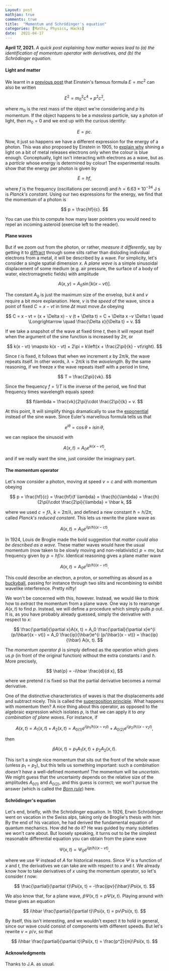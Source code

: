 ```yaml
---
Layout: post
mathjax: true
comments: true
title:  "Momentum and Schrödinger's equation"
categories: [Maths, Physics, Hacks]
date:  2021-04-17
---
```


**April 17, 2021.** *A quick post explaining how matter waves lead to
  (a) the identification of momentum operator with derivatives, and
  (b) the Schrödinger equation.*

#### Light and matter

We learnt in a
[previous post](https://hapax.github.io/physics/mathematics/hacks/emcc/)
that Einstein's famous formula $E = mc^2$ can also be written

$$
E^2 = m_0^2 c^4 + p^2 c^2,
$$

where $m_0$ is the rest mass of the object we're considering and $p$
its momentum.
If the object happens to be a *massless* particle, say a photon of
light, then $m_0 = 0$ and we end up with the curious identity:

$$
E = pc.
$$

Now, it just so happens we have a different expression for the energy
of a photon. This was also proposed by Einstein in 1905, to
[explain why](https://en.wikipedia.org/wiki/Photoelectric_effect)
shining a light on a bit of metal releases electrons only when the
colour is blue enough.
Conceptually, light isn't interacting with electrons as a wave, but
as a *particle* whose energy is determined by colour!
The experimental results show that the energy per photon is given by

$$
E = hf,
$$

where $f$ is the frequency (oscillations per second) and $h = 6.63 \times 10^{-34} \text{ J s}$ is *Planck's constant*.
Using our two expressions for the energy, we find that the momentum of
a photon is

$$
p = \frac{hf}{c}.
$$

You can use this to compute how many laser pointers you would need to repel
an incoming asteroid (exercise left to the reader).

#### Plane waves

But if we zoom out from the photon, or rather, *measure it
differently*, say by getting it to
[diffract](https://en.wikipedia.org/wiki/Diffraction) through some
slits rather than disloding individual electrons from a metal, it will
be described by a wave.
For simplicity, let's consider a single spatial dimension $x$.
A *plane wave* is a simple sinusoidal displacement of some medium
(e.g. air pressure, the surface of a body of water, electromagnetic
fields) with amplitude

$$
A(x, y) = A_0 \sin \left[k(x - vt)\right].
$$

The constant $A_0$ is just the maximum size of the envelop, but $k$
and $v$ require a bit more explanation.
Here, $v$ is the *speed* of the wave, since a point of fixed $C = x -
vt$ in time $\Delta t$ must move $\Delta x$ obeying

$$
C = x - vt = (x + \Delta x) - v (t + \Delta t) = C + \Delta x -v
\Delta t \quad \Longrightarrow \quad \frac{\Delta x}{\Delta t} = v.
$$

If we take a snapshot of the wave at fixed time $t$, then it will
repeat itself when the argument of the sine function is increased by
$2\pi$, or

$$
k(x - vt) \mapsto k(x - vt) + 2\pi = k\left(x + \frac{2\pi}{k} - vt\right).
$$

Since $t$ is fixed, it follows that when we increment $x$ by $2\pi/k$,
the wave repeats itself. In other words, $\lambda = 2\pi/k$ is the
*wavelength*.
By the same reasoning, if we freeze $x$ the wave repeats itself with a
period in time,

$$
T = \frac{2\pi}{vk}.
$$

Since the frequency $f = 1/T$ is the inverse of the period, we find
that frequency times wavelength equals speed:

$$
f\lambda = \frac{vk}{2\pi}\cdot \frac{2\pi}{k} = v.
$$

At this point, It will simplify things dramatically to use the
[exponential](https://hapax.github.io/maths/physics/hacks/exponential/)
instead of the sine wave.
Since Euler's marvellous formula tells us that

$$
e^{i\theta} = \cos\theta + i \sin\theta,
$$

we can replace the sinusoid with

$$
A(x, t) = A_0 e^{i k(x - vt)},
$$

and if we really want the sine, just consider the imaginary part.

#### The momentum operator

Let's now consider a photon, moving at speed $v =c$ and with momentum
obeying

$$
p = \frac{hf}{c} = \frac{hf}{f \lambda} = \frac{h}{\lambda} =
\frac{h}{2\pi}\cdot \frac{2\pi}{\lambda} = \hbar k,
$$

where we used $c = f\lambda$, $k = 2\pi/\lambda$, and defined a new
constant $\hbar = h/2\pi$, called *Planck's reduced constant*.
This lets us rewrite the plane wave as

$$
A(x, t) = A_0 e^{i (p/\hbar)(x - ct)}.
$$

In 1924, Louis de Broglie made the bold suggestion that *matter could
also be described as a wave*.
These matter waves would have the usual momentum (now taken to be
slowly moving and non-relativistic) $p = mv$, but frequency given by
$p = hf/v$. Identical reasoning gives a plane matter wave

$$
A(x, t) = A_0 e^{i (p/\hbar)(x - vt)}.
$$

This could describe an electron, a proton, or something as absurd as a
[buckyball](https://www.nature.com/articles/44348), passing for
instance through two slits and recombining to exhibit wavelike
interference. Pretty nifty!

We won't be concerned with this, however.
Instead, we would like to think how to *extract* the momentum from a
plane wave.
One way is to rearrange $A(x, t)$ to find $p$.
Instead, we will define a procedure which simply pulls $p$ out.
It is, as you have probably already guessed, simply the derivative
with respect to $x$:

$$
\frac{\partial}{\partial x}A(x, t) = A_0 \frac{\partial}{\partial
x}e^{i (p/\hbar)(x - vt)} = A_0 \frac{ip}{\hbar}e^{i (p/\hbar)(x -
vt)} = \frac{ip}{\hbar} A(x, t).
$$

The *momentum operator* $\hat{p}$ is simply defined as the operation
which gives us $p$ (in front of the original function) without the
extra constants $i$ and $\hbar$. More precisely,

$$
\hat{p} = -i\hbar \frac{d}{d x},
$$

where we pretend $t$ is fixed so that the partial derivative becomes a
normal derivative.

One of the distinctive characteristics of waves is
that the displacements add and subtract nicely. This is called the
[superposition principle](https://en.wikipedia.org/wiki/Superposition_principle).
What happens with momentum then?
A nice thing about this operator, as opposed to the algebraic
expression which isolates $p$, is that we can apply it to *any
combination of plane waves*.
For instance, if

$$
A(x, t) = A_1(x, t) + A_2(x, t) = A_{0(1)} e^{i (p_1/\hbar)(x - v_1t)} + A_{0(2)} e^{i (p_2/\hbar)(x - v_2t)},
$$

then

$$
\hat{p}A(x, t) = p_1 A_1(x, t) + p_2 A_2(x, t).
$$

This isn't a single nice momentum that sits out the front of the whole
wave (unless $p_1 = p_2$), but this tells us something important: such
a combination *doesn't have* a well-defined momentum!
The momentum will be *uncertain*.
We might guess that the uncertainty depends on the relative size of
the amplitudes $A_{0(1)}$ and $A_{0(2)}$, and this guess is correct;
we won't pursue the answer (which is called the [*Born rule*](https://en.wikipedia.org/wiki/Born_rule)) here.

#### Schrödinger's equation

Let's end, briefly, with the Schrödinger equation.
In 1926, Erwin Schrödinger went on vacation in the Swiss alps, taking
only de Broglie's thesis with him.
By the end of his vacation, he had derived the fundamental equation of
quantum mechanics.
How did he do it?
He was guided by many subtleties we won't care about.
But loosely speaking, it turns out to be the simplest reasonable
differential equation you can obtain from the plane wave

$$
\Psi(x, t) = \Psi_0 e^{i(p/\hbar)(x - vt)},
$$

where we use $\Psi$ instead of $A$ for historical reasons.
Since $\Psi$ is a function of $x$ and $t$, the derivatives we can take
are with respect to $x$ and $t$.
We already know how to take derivatives of $x$ using the momentum
operator, so let's consider $t$ now:

$$
\frac{\partial}{\partial t}\Psi(x, t) = -\frac{ipv}{\hbar}\Psi(x, t).
$$

We also know that, for a plane wave, $\hat{p}\Psi(x, t)  = p \Psi(x,
t)$. Playing around with these gives an equation

$$
i\hbar \frac{\partial}{\partial t}\Psi(x, t) = pv\Psi(x, t).
$$

By itself, this isn't interesting, and we wouldn't expect it to hold
in general, since our wave could consist of components with different
speeds.
But let's rewrite $v = p/v$, so that

$$
i\hbar \frac{\partial}{\partial t}\Psi(x, t) = \frac{p^2}{m}\Psi(x, t).
$$

#### Acknowledgments

Thanks to J.A. as usual.
